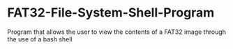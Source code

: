 # FAT32-File-System-Shell-Program
Program that allows the user to view the contents of a FAT32 image through the use of a bash shell 
